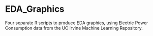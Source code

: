 EDA_Graphics
============
Four separate R scripts to produce EDA graphics, using Electric Power Consumption data from the UC Irvine Machine Learning Repository.
